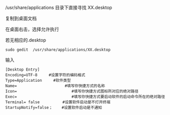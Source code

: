 

/usr/share/applications 目录下直接寻找 XX.desktop 

复制到桌面文档 

在桌面右击，选择允许执行

若无相应的.desktop 

```shell
sudo gedit  /usr/share/applications/XX.desktop 
```

输入

```shell
[Desktop Entry]
Encoding=UTF-8     #设置字符的编码格式    
Type=Application     #软件类型
Name=                     #填写你快捷方式的名称
Icon=                        #填写你快捷方式图标所对应的绝对路径
Exec=                        #填写你快捷方式要启动软件的启动命令所在的绝对路径    
Terminal= false          #设置软件启动是不打开终端
StartupNotify=false；    #设置软件启动是不通知
```

